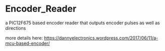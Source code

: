 # Encoder_Reader
a PIC12F675 based encoder reader that outputs encoder pulses as well as directions

more details here: https://dannyelectronics.wordpress.com/2017/06/11/a-mcu-based-encoder/
